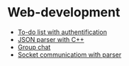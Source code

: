 # Web-development
* [To-do list with authentification](https://github.com/vacu9708/Web-development/tree/main/To-do%20list%20with%20authentification)
* [JSON parser with C++](https://github.com/vacu9708/Web-development/tree/main/JSON%20parser%20with%20C%2B%2B)
* [Group chat](https://github.com/vacu9708/Web-development/tree/main/Group%20chat)
* [Socket communicatiom with parser](https://github.com/vacu9708/Web-development/tree/main/Socket%20communication%20with%20parser)
